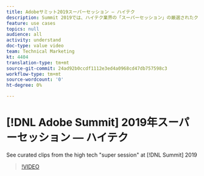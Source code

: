 ```yaml
---
title: Adobeサミット2019スーパーセッション — ハイテク
description: Summit 2019では、ハイテク業界の「スーパーセッション」の厳選されたクリップを参照。
feature: use cases
topics: null
audience: all
activity: understand
doc-type: value video
team: Technical Marketing
kt: 4404
translation-type: tm+mt
source-git-commit: 24ad92b0ccdf1112e3ed4a0968cd47db757598c3
workflow-type: tm+mt
source-wordcount: '0'
ht-degree: 0%

---
```



# [!DNL Adobe Summit] 2019年スーパーセッション — ハイテク

See curated clips from the high tech &quot;super session&quot; at [!DNL Summit] 2019

>[!VIDEO](https://video.tv.adobe.com/v/30548/?quality=12)
